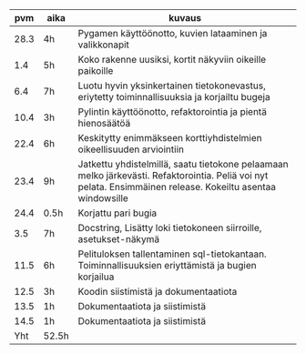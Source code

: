 |pvm|aika|kuvaus|
|---|----|------|
|28.3|4h|Pygamen käyttöönotto, kuvien lataaminen ja valikkonapit|
|1.4|5h|Koko rakenne uusiksi, kortit näkyviin oikeille paikoille|
|6.4|7h|Luotu hyvin yksinkertainen tietokonevastus, eriytetty toiminnallisuuksia ja korjailtu bugeja|
|10.4|3h|Pylintin käyttöönotto, refaktorointia ja pientä hienosäätöä|
|22.4|6h|Keskitytty enimmäkseen korttiyhdistelmien oikeellisuuden arviointiin|
|23.4|9h|Jatkettu yhdistelmillä, saatu tietokone pelaamaan melko järkevästi. Refaktorointia. Peliä voi nyt pelata. Ensimmäinen release. Kokeiltu asentaa windowsille|
|24.4|0.5h|Korjattu pari bugia|
|3.5|7h|Docstring, Lisätty loki tietokoneen siirroille, asetukset-näkymä|
|11.5|6h|Pelituloksen tallentaminen sql-tietokantaan. Toiminnallisuuksien eriyttämistä ja bugien korjailua|
|12.5|3h|Koodin siistimistä ja dokumentaatiota|
|13.5|1h|Dokumentaatiota ja siistimistä|
|14.5|1h|Dokumentaatiota ja siistimistä|
|Yht|52.5h|
